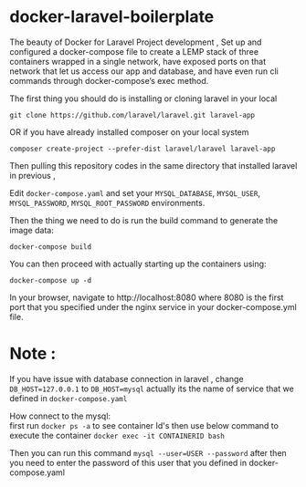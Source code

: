 # docker-laravel-boilerplate

The beauty of Docker for Laravel Project development ,
Set up and configured a docker-compose file to create a LEMP stack of three containers wrapped in a single network, have exposed ports on that network that let us access our app and database, and have even run cli commands through docker-compose’s exec method.

The first thing you should do is installing or cloning laravel in your local 

`git clone https://github.com/laravel/laravel.git laravel-app`

OR if you have already installed composer on your local system

`composer create-project --prefer-dist laravel/laravel laravel-app`


Then pulling this repository codes in the same directory that installed laravel in previous ,

Edit `docker-compose.yaml` and set your `MYSQL_DATABASE`, `MYSQL_USER`, `MYSQL_PASSWORD`, `MYSQL_ROOT_PASSWORD` environments.

Then the thing we need to do is run the build command to generate the image data:

`docker-compose build`

You can then proceed with actually starting up the containers using:

`docker-compose up -d`

In your browser, navigate to http://localhost:8080 where 8080 is the first port that you specified under the nginx service in your docker-compose.yml file.

# Note : 
If you have issue with database connection in laravel , change `DB_HOST=127.0.0.1` to `DB_HOST=mysql` actually its the name of service that we defined in `docker-compose.yaml`

How connect to the mysql:  
first run `docker ps -a` to see container Id's then use below command to execute the container 
`docker exec -it CONTAINERID bash`

Then you can run this command `mysql --user=USER --password`
after then you need to enter the password of this user that you defined in docker-compose.yaml


